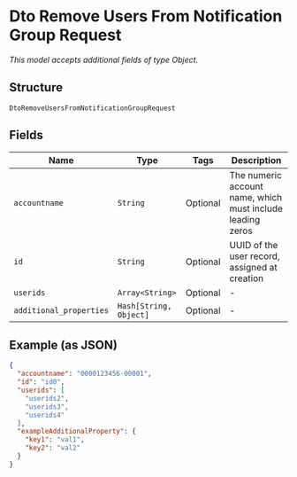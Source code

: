 
# Dto Remove Users From Notification Group Request

*This model accepts additional fields of type Object.*

## Structure

`DtoRemoveUsersFromNotificationGroupRequest`

## Fields

| Name | Type | Tags | Description |
|  --- | --- | --- | --- |
| `accountname` | `String` | Optional | The numeric account name, which must include leading zeros |
| `id` | `String` | Optional | UUID of the user record, assigned at creation |
| `userids` | `Array<String>` | Optional | - |
| `additional_properties` | `Hash[String, Object]` | Optional | - |

## Example (as JSON)

```json
{
  "accountname": "0000123456-00001",
  "id": "id0",
  "userids": [
    "userids2",
    "userids3",
    "userids4"
  ],
  "exampleAdditionalProperty": {
    "key1": "val1",
    "key2": "val2"
  }
}
```

